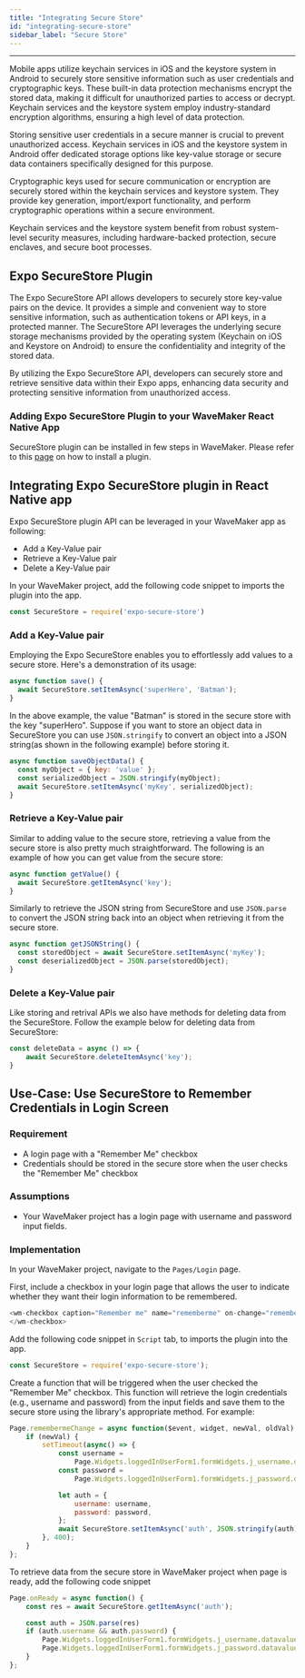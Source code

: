 ```yaml
---
title: "Integrating Secure Store"
id: "integrating-secure-store"
sidebar_label: "Secure Store"
---
```

---
Mobile apps utilize keychain services in iOS and the keystore system in Android to securely store sensitive information such as user credentials and cryptographic keys. These built-in data protection mechanisms encrypt the stored data, making it difficult for unauthorized parties to access or decrypt. Keychain services and the keystore system employ industry-standard encryption algorithms, ensuring a high level of data protection.

Storing sensitive user credentials in a secure manner is crucial to prevent unauthorized access. Keychain services in iOS and the keystore system in Android offer dedicated storage options like key-value storage or secure data containers specifically designed for this purpose.

Cryptographic keys used for secure communication or encryption are securely stored within the keychain services and keystore system. They provide key generation, import/export functionality, and perform cryptographic operations within a secure environment.

Keychain services and the keystore system benefit from robust system-level security measures, including hardware-backed protection, secure enclaves, and secure boot processes.


## Expo SecureStore Plugin

The Expo SecureStore API allows developers to securely store key-value pairs on the device. It provides a simple and convenient way to store sensitive information, such as authentication tokens or API keys, in a protected manner. The SecureStore API leverages the underlying secure storage mechanisms provided by the operating system (Keychain on iOS and Keystore on Android) to ensure the confidentiality and integrity of the stored data.

By utilizing the Expo SecureStore API, developers can securely store and retrieve sensitive data within their Expo apps, enhancing data security and protecting sensitive information from unauthorized access.

### Adding Expo SecureStore Plugin to your WaveMaker React Native App​

SecureStore plugin can be installed in few steps in WaveMaker. Please refer to this [page](https://docs.wavemaker.com/learn/react-native/third-party-expo-plugins#expo)
on how to install a plugin.

## Integrating Expo SecureStore plugin in React Native app

Expo SecureStore plugin API can be leveraged in your WaveMaker app as following:

- Add a Key-Value pair
- Retrieve a Key-Value pair
- Delete a Key-Value pair

In your WaveMaker project, add the following code snippet to imports the plugin into the app.


```javascript
const SecureStore = require('expo-secure-store')
```

### Add a Key-Value pair

Employing the Expo SecureStore enables you to effortlessly add values to a secure store. Here's a demonstration of its usage:

```javascript
async function save() {
  await SecureStore.setItemAsync('superHero', 'Batman');
}
```

In the above example, the value "Batman" is stored in the secure store with the key "superHero".
Suppose if you want to store an object data in SecureStore you can use `JSON.stringify` to convert an object into a JSON 
string(as shown in the following example) before storing it.

```javascript
async function saveObjectData() {
  const myObject = { key: 'value' };
  const serializedObject = JSON.stringify(myObject);
  await SecureStore.setItemAsync('myKey', serializedObject);
}
```

### Retrieve a Key-Value pair

Similar to adding value to the secure store, retrieving a value from the secure store is also pretty much straightforward. 
The following is an example of how you can get value from the secure store:

```javascript
async function getValue() {
  await SecureStore.getItemAsync('key');
}
```

Similarly to retrieve the JSON string from SecureStore and use `JSON.parse` to convert the JSON string back into an object when retrieving it from the secure store.

```javascript
async function getJSONString() {
  const storedObject = await SecureStore.setItemAsync('myKey');
  const deserializedObject = JSON.parse(storedObject);
}
```

### Delete a Key-Value pair

Like storing and retrival APIs we also have methods for deleting data from the SecureStore. Follow the example below for deleting data from SecureStore:

```javascript
const deleteData = async () => {
    await SecureStore.deleteItemAsync('key');
}
```

## Use-Case: Use SecureStore to Remember Credentials in Login Screen

### Requirement

* A login page with a "Remember Me" checkbox
* Credentials should be stored in the secure store when the user checks the "Remember Me" checkbox

### Assumptions
* Your WaveMaker project has a login page with username and password input fields.

### Implementation

In your WaveMaker project, navigate to the `Pages/Login` page.

First, include a checkbox in your login page that allows the user to indicate whether they want their login information to be remembered. 

```javascript
<wm-checkbox caption="Remember me" name="rememberme" on-change="remembermeChange($event, widget, newVal, oldVal)">
</wm-checkbox>
```
Add the following code snippet in `Script` tab, to imports the plugin into the app.

```javascript
const SecureStore = require('expo-secure-store');
```

Create a function that will be triggered when the user checked the "Remember Me" checkbox. This function will retrieve the login credentials (e.g., username and password) from the input fields and save them to the secure store using the library's appropriate method. For example:

```javascript
Page.remembermeChange = async function($event, widget, newVal, oldVal) {
    if (newVal) {
        setTimeout(async() => {
            const username =
                Page.Widgets.loggedInUserForm1.formWidgets.j_username.datavalue;
            const password =
                Page.Widgets.loggedInUserForm1.formWidgets.j_password.datavalue;

            let auth = {
                username: username,
                password: password,
            };
            await SecureStore.setItemAsync('auth', JSON.stringify(auth));
        }, 400);
    }
};
```

To retrieve data from the secure store in WaveMaker project when page is ready, add the following code snippet

```javascript
Page.onReady = async function() {
    const res = await SecureStore.getItemAsync('auth');

    const auth = JSON.parse(res)
    if (auth.username && auth.password) {
        Page.Widgets.loggedInUserForm1.formWidgets.j_username.datavalue = auth.username;
        Page.Widgets.loggedInUserForm1.formWidgets.j_password.datavalue = auth.password;
    }
};
```

